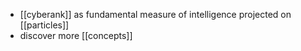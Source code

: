 - [[cyberank]] as fundamental measure of intelligence projected on [[particles]]
- discover more [[concepts]]